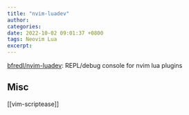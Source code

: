 ```yaml
---
title: "nvim-luadev"
author: 
categories: 
date: 2022-10-02 09:01:37 +0800
tags: Neovim Lua
excerpt: 
---
```






[bfredl/nvim-luadev](https://github.com/bfredl/nvim-luadev): REPL/debug console for nvim lua plugins



## Misc

[[vim-scriptease]]





